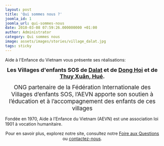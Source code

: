 ```yaml
---
layout: post
title: 'Qui sommes nous ?'
joomla_id: 1
joomla_url: qui-sommes-nous
date: 2010-03-08 07:59:26.000000000 +01:00
author: Administrator
category: Qui sommes nous
image: assets/images/stories/village_dalat.jpg
tags: sticky
---
```


Aide à l'Enfance du Vietnam vous présente ses réalisations:

<p style="text-align: center;"><strong><span style="font-size: large;">Les Villages d'enfants SOS de <a href="index.php?option=com_content&amp;view=article&amp;id=19">Dalat</a> et de <a href="index.php?option=com_content&amp;view=article&amp;id=4">Dong Hoi</a> et de <a href="index.php?option=com_content&amp;view=article&amp;id=10">Thuy Xuân, Hué</a>.</span></strong></p>
<p style="text-align: center;"><span style="font-size: 14pt;">ONG partenaire de la Fédération Internationale des Villages d’enfants SOS, l’AEVN apporte son soutien à l’éducation et à l’accompagnement des enfants de ces villages

Fondée en 1970, Aide à l’Enfance du Vietnam (AEVN) est une association loi 1901 à vocation humanitaire.

<p style="text-align: center;">Pour en savoir plus, explorez notre site, consultez notre <a title="Foir aux Questions (FAQ)" href="index.php?option=com_content&amp;view=article&amp;id=42">Foire aux Questions</a> ou <a href="index.php?option=com_content&amp;view=article&amp;id=7">contactez-nous</a>.